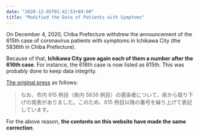 ```yaml
---
date: "2020-12-05T01:42:53+09:00"
title: "Modified the Data of Patients with Symptoms"
---
```


On December 4, 2020, Chiba Prefecture withdrew the announcement of the 615th case of coronavirus patients with symptoms in Ichikawa City (the 5836th in Chiba Prefecture).

Because of that, **Ichikawa City gave again each of them a number after the 616th case**. For instance, the 616th case is now listed as 615th. This was probably done to keep data integrity.

[The original press](https://www.city.ichikawa.lg.jp/pub01/hasseijokyo.html) as follows:

> なお、市内 615 例目（県内 5836 例目）の感染者について、県から取り下げの発表がありました。このため、615 例目以降の番号を繰り上げて表記しています。

For the above reason, **the contents on this website have made the same correction**.
